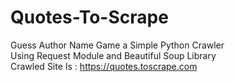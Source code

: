 # Quotes-To-Scrape
 Guess Author Name Game a Simple Python Crawler<br />
 Using Request Module and Beautiful Soup Library<br />
 Crawled Site Is : https://quotes.toscrape.com
